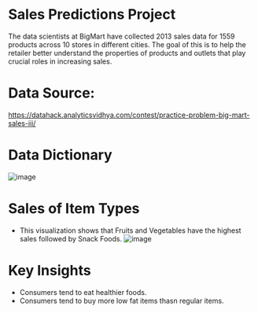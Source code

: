 # Sales Predictions Project
The data scientists at BigMart have collected 2013 sales data for 1559 products across 10 stores in different cities. The goal of this is to help the retailer better understand the properties of products and outlets that play crucial roles in increasing sales.

# Data Source: 
https://datahack.analyticsvidhya.com/contest/practice-problem-big-mart-sales-iii/

# Data Dictionary
![image](https://github.com/Osmayda/Sales-Predictions-Model/assets/129660519/54a377de-a418-4fa6-9ba2-ebd41d1a60db)

# Sales of Item Types
- This visualization shows that Fruits and Vegetables have the highest sales followed by Snack Foods.
![image](https://github.com/Osmayda/Sales-Predictions-Model/assets/129660519/acc8513c-9b97-4569-9210-a96e627068e5)



# Key Insights
- Consumers tend to eat healthier foods.
- Consumers tend to buy more low fat items thasn regular items. 
